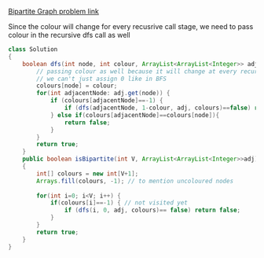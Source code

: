 [Bipartite Graph problem link](https://www.geeksforgeeks.org/problems/bipartite-graph/1?utm_source=youtube&utm_medium=collab_striver_ytdescription&utm_campaign=bipartite-graph)

Since the colour will change for every recusrive call stage, we need to pass colour in the recursive dfs call as well

```java
class Solution
{
    boolean dfs(int node, int colour, ArrayList<ArrayList<Integer>> adj, int[] colours) {
        // passing colour as well because it will change at every recursive stage,
        // we can't just assign 0 like in BFS
        colours[node] = colour; 
        for(int adjacentNode: adj.get(node)) {
            if (colours[adjacentNode]==-1) {
                if (dfs(adjacentNode, 1-colour, adj, colours)==false) return false;
            } else if(colours[adjacentNode]==colours[node]){
                return false;
            }
        }
        return true;
    }
    public boolean isBipartite(int V, ArrayList<ArrayList<Integer>>adj)
    {
        int[] colours = new int[V+1];
        Arrays.fill(colours, -1); // to mention uncoloured nodes
        
        for(int i=0; i<V; i++) {
            if(colours[i]==-1) { // not visited yet
                if (dfs(i, 0, adj, colours)== false) return false;
            }
        }
        return true;
    }
}
```
